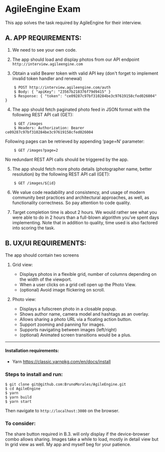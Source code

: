 # AgileEngine Exam

This app solves the task required by AgileEngine for their interview.

## A. APP REQUIREMENTS: 
1. We need to see your own code.

2. The app should load and display photos from our API endpoint `http://interview.agileengine.com`

3. Obtain a valid Bearer token with valid API key (don't forget to implement invalid token handler and renewal)

```
    $ POST http://interview.agileengine.com/auth
    $ Body: { "apiKey": "23567b218376f79d9415" }
    $ Response: { "token": "ce09287c97bf310284be3c97619158cfed026004" }
```

4. The app should fetch paginated photo feed in JSON format with the following REST API call (GET):
```
    $ GET /images
    $ Headers: Authorization: Bearer ce09287c97bf310284be3c97619158cfed026004
```
Following pages can be retrieved by appending ‘page=N’ parameter:
```
    $ GET /images?page=2
```
No redundant REST API calls should be triggered by the app.

5. The app should fetch more photo details (photographer name, better resolution) by the following REST API call (GET): 
```
    $ GET /images/${id}
```
6. We value code readability and consistency, and usage of modern community best practices and architectural approaches, as well, as functionality correctness. So pay attention to code quality.

7. Target completion time is about 2 hours. We would rather see what you were able to do in 2 hours than a full-blown algorithm you’ve spent days implementing. Note that in addition to quality, time used is also factored into scoring the task.


## B. UX/UI REQUIREMENTS:
 The app should contain two screens

1. Grid view:
    - Displays photos in a flexible grid, number of columns depending on the width of the viewport.
    - When a user clicks on a grid cell open up the Photo View.
    - (optional) Avoid image flickering on scroll.
    
2. Photo view:
    - Displays a fullscreen photo in a closable popup.
    - Shows author name, camera model and hashtags as an overlay.
    - Allows sharing a photo URL via a floating action button.
    - Support zooming and panning for images.
    - Supports navigating between images (left/right)
    - (optional) Animated screen transitions would be a plus.

---

#### Installation requirements:
- Yarn
    https://classic.yarnpkg.com/en/docs/install

### Steps to install and run:

    $ git clone git@github.com:BrunoMorales/AgileEngine.git
    $ cd AgileEngine
    $ yarn
    $ yarn build
    $ yarn start

Then navigate to `http://localhost:3000` on the browser.

### To consider:
The share button required in B.3. will only display if the device-browser combo allows sharing.
Images take a while to load, mostly in detail view but In grid view as well. My app and myself beg for your patience.
